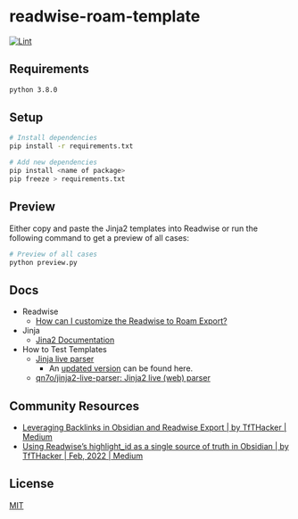 # readwise-roam-template

[![Lint](https://github.com/natterstefan/readwise-roam-template/actions/workflows/lint.yml/badge.svg)](https://github.com/natterstefan/readwise-roam-template/actions/workflows/lint.yml)

## Requirements

```bash
python 3.8.0
```

## Setup

```bash
# Install dependencies
pip install -r requirements.txt

# Add new dependencies
pip install <name of package>
pip freeze > requirements.txt
```

## Preview

Either copy and paste the Jinja2 templates into Readwise or run the following
command to get a preview of all cases:

```bash
# Preview of all cases
python preview.py
```

## Docs

- Readwise
  - [How can I customize the Readwise to Roam Export?](https://help.readwise.io/article/112-how-can-i-customize-the-roam-export#title)
- Jinja
  - [Jina2 Documentation](https://jinja.palletsprojects.com/en/2.11.x/)
- How to Test Templates
  - [Jinja live parser](https://cryptic-cliffs-32040.herokuapp.com/)
    - An [updated version](https://stackoverflow.com/a/48907913/1238150) can be found here.
  - [qn7o/jinja2-live-parser: Jinja2 live (web) parser](https://github.com/qn7o/jinja2-live-parser)

## Community Resources

- [Leveraging Backlinks in Obsidian and Readwise Export | by TfTHacker | Medium](https://tfthacker.medium.com/leveraging-backlinks-in-obsidian-and-readwise-export-aebb52ffa9d4)
- [Using Readwise’s highlight_id as a single source of truth in Obsidian | by TfTHacker | Feb, 2022 | Medium](https://tfthacker.medium.com/using-readwises-highlight-id-as-a-single-source-of-truth-in-obsidian-b1de98a8b87c)

## License

[MIT](./LICENSE)
